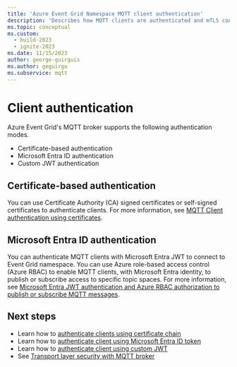 ```yaml
---
title: 'Azure Event Grid Namespace MQTT client authentication'
description: 'Describes how MQTT clients are authenticated and mTLS connection is established when a client connects to Azure Event Grid’s MQTT broker feature.'
ms.topic: conceptual
ms.custom:
  - build-2023
  - ignite-2023
ms.date: 11/15/2023
author: george-guirguis
ms.author: geguirgu
ms.subservice: mqtt
---
```


# Client authentication

Azure Event Grid's MQTT broker supports the following authentication modes. 

- Certificate-based authentication
- Microsoft Entra ID authentication
- Custom JWT authentication

## Certificate-based authentication
You can use Certificate Authority (CA) signed certificates or self-signed certificates to authenticate clients. For more information, see [MQTT Client authentication using certificates](mqtt-client-certificate-authentication.md).

## Microsoft Entra ID authentication
You can authenticate MQTT clients with Microsoft Entra JWT to connect to Event Grid namespace. You can use Azure role-based access control (Azure RBAC) to enable MQTT clients, with Microsoft Entra identity, to publish or subscribe access to specific topic spaces. For more information, see [Microsoft Entra JWT authentication and Azure RBAC authorization to publish or subscribe MQTT messages](mqtt-client-microsoft-entra-token-and-rbac.md). 

## Next steps
- Learn how to [authenticate clients using certificate chain](mqtt-certificate-chain-client-authentication.md)
- Learn how to [authenticate client using Microsoft Entra ID token](mqtt-client-azure-ad-token-and-rbac.md)
- Learn how to [authenticate client using custom JWT](mqtt-client-custom-jwt.md)
- See [Transport layer security with MQTT broker](mqtt-transport-layer-security-flow.md)
